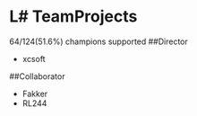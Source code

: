 # L# TeamProjects
64/124(51.6%) champions supported
##Director
+ xcsoft

##Collaborator
+ Fakker
+ RL244
